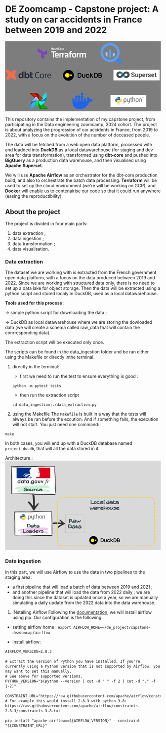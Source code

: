 # DE Zoomcamp - Capstone project: A study on car accidents in France between 2019 and 2022
![Tools landscape](images/tools_list.png)

This repository contains the implementation of my capstone project, from participating in the Data engineering zoomcamp, 2024 cohort. The project is about analyzing the progression of car accidents in France, from 2019 to 2022, with a focus on the evolution of the number of deceased people. 

The data will be fetched from a web open data platform, processed with and loadded into **DuckDB** as a local datawarehouse (for staging and dev area for data transformation), transformed using **dbt-core** and pushed into **BigQuery** as a production data warehouse, and then visualised using **Apache Superset**. 

We will use **Apache Airflow** as an orchestrator for the dbt-core production build, and also to orchestrate the batch data processing. **Terraform** will be used to set up the cloud environment (we're will be working on GCP), and **Docker** will enable us to contenairise our code so that it could run anywhere (easing the reproductibility). 

## About the project
The project is divided in four main parts: 
1. data extraction ;
2. data ingestion ;
3. data transformation ;
4. data visualisation.

### Data extraction
The dataset we are working with is extracted from the French government open data platform, with a focus on the data produced between 2019 and 2022. Since we are working with structured data only, there is no need to set up a data lake for object storage. Then the data will be extracted using a python script and stored localy in DuckDB, used as a local datawarehouse.

**Tools used for this process** : 

&rarr; simple python script for downloading the data ;

&rarr; DuckDB as local datawarehouse where we are storing the dowloaded data (we will create a schema called raw_data that will contain the conrresponding data).

The extraction script will be executed only once.

The scripts can be found in the data_ingestion folder and be ran either using the Makefile or directly inthe terminal.
1. directly in the terminal:
    * first we need to run the test to ensure everything is good :
    ```
    python -m pytest tests
    ```

    * then run the extraction script
    ```
    cd data_ingestion;./data_extraction.py
    ```

2. using the Makefile
The ```Makefile``` is built in a way that the tests will always be ran before the excution. And if something fails, the execution will not start. You just need one command:
```
make
```

In both cases, you will end up with a DuckDB database named ```project_dw.db```, that will all the data stored in it.

Architecture :
![alt Architexture for data extraction](images/data_extraction.png)

### Data ingestion
In this part, we will use Airflow to use the data in two pipelines to the staging area:
* a first pipeline that will load a  batch of data between 2019 and 2021 ;
* and another pipeline that will load the data from 2022 daily ; we are doing this since the dataset is updated once a year, so we are manually simulating a daily update from the 2022 data into the data warehouse.

1.  INstalling Airflow
Following the [documentation](https://airflow.apache.org/docs/apache-airflow/stable/start.html), we will install airflow using pip. Our configuration is the following:
* setting airflow home : ```export AIRFLOW_HOME=~/de_project/capstone-dezoomcap/airflow```

* install airflow:
```
AIRFLOW_VERSION=2.8.3

# Extract the version of Python you have installed. If you're currently using a Python version that is not supported by Airflow, you may want to set this manually.
# See above for supported versions.
PYTHON_VERSION="$(python --version | cut -d " " -f 2 | cut -d "." -f 1-2)"

CONSTRAINT_URL="https://raw.githubusercontent.com/apache/airflow/constraints-${AIRFLOW_VERSION}/constraints-${PYTHON_VERSION}.txt"
# For example this would install 2.8.3 with python 3.8: https://raw.githubusercontent.com/apache/airflow/constraints-2.8.3/constraints-3.8.txt

pip install "apache-airflow==${AIRFLOW_VERSION}" --constraint "${CONSTRAINT_URL}"
```